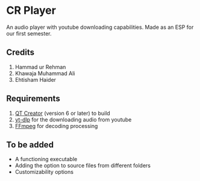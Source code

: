 # CR Player 
An audio player with youtube downloading capabilities. Made as an ESP for our first semester.

## Credits
1. Hammad ur Rehman
2. Khawaja Muhammad Ali
3. Ehtisham Haider

## Requirements
1. [QT Creator](https://www.qt.io/download-open-source) (version 6 or later) to build 
2. [yt-dlp](https://github.com/yt-dlp/yt-dlp) for the downloading audio from youtube
3. [FFmpeg](https://www.ffmpeg.org) for decoding processing

## To be added
- A functioning executable
- Adding the option to source files from different folders
- Customizability options



